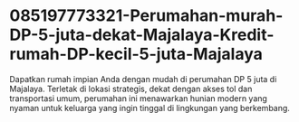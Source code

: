 # 085197773321-Perumahan-murah-DP-5-juta-dekat-Majalaya-Kredit-rumah-DP-kecil-5-juta-Majalaya
Dapatkan rumah impian Anda dengan mudah di perumahan DP 5 juta di Majalaya. Terletak di lokasi strategis, dekat dengan akses tol dan transportasi umum, perumahan ini menawarkan hunian modern yang nyaman untuk keluarga yang ingin tinggal di lingkungan yang berkembang.
